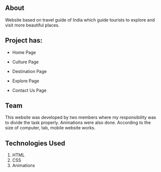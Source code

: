 ## About

Website based on travel guide of India which guide tourists to explore and visit more beautiful places.

## Project has:
 
 * Home Page
 
 * Culture Page
 
 * Destination Page
 
 * Explore Page
 
 * Contact Us Page
    
    
## Team

This website was developed by two members where my responsibility was to divide the task properly. Animations were also done. According to the size of computer, tab, mobile website works.


## Technologies Used

1. HTML
2. CSS
3. Animations
